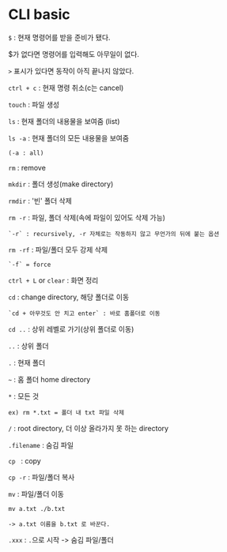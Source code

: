 # CLI basic

`$` : 현재 명령어를 받을 준비가 됐다.

$가 없다면 명령어를 입력해도 아무일이 없다.


`>` 표시가 있다면 동작이 아직 끝나지 않았다.

`ctrl + c` : 현재 명령 취소(c는 cancel)


`touch` : 파일 생성


`ls` : 현재 폴더의 내용물을 보여줌 (list)


`ls -a` : 현재 폴더의 모든 내용물을 보여줌
    
    (-a : all)

`rm` : remove


`mkdir` : 폴더 생성(make directory)


`rmdir` : '빈' 폴더 삭제


`rm -r` : 파일, 폴더 삭제(속에 파일이 있어도 삭제 가능)
    
    `-r` : recursively, -r 자체로는 작동하지 않고 무언가의 뒤에 붙는 옵션

`rm -rf` : 파일/폴더 모두 강제 삭제

    `-f` = force

`ctrl + L` or `clear` : 화면 정리


`cd` : change directory, 해당 폴더로 이동


    `cd + 아무것도 안 치고 enter` : 바로 홈폴더로 이동


`cd ..` : 상위 레벨로 가기(상위 
폴더로 이동)


`..` : 상위 폴더


`.` : 현재 폴더


`~` : 홈 폴더 home directory

`*` : 모든 것

    ex) rm *.txt = 폴더 내 txt 파일 삭제

`/` : root directory, 더 이상 올라가지 못 하는 directory

`.filename` : 숨김 파일

`cp ` : copy

`cp -r` : 파일/폴더 복사

`mv` : 파일/폴더 이동

    mv a.txt ./b.txt

    -> a.txt 이름을 b.txt 로 바꾼다.

`.xxx` : `.`으로 시작 -> 숨김 파일/폴더

